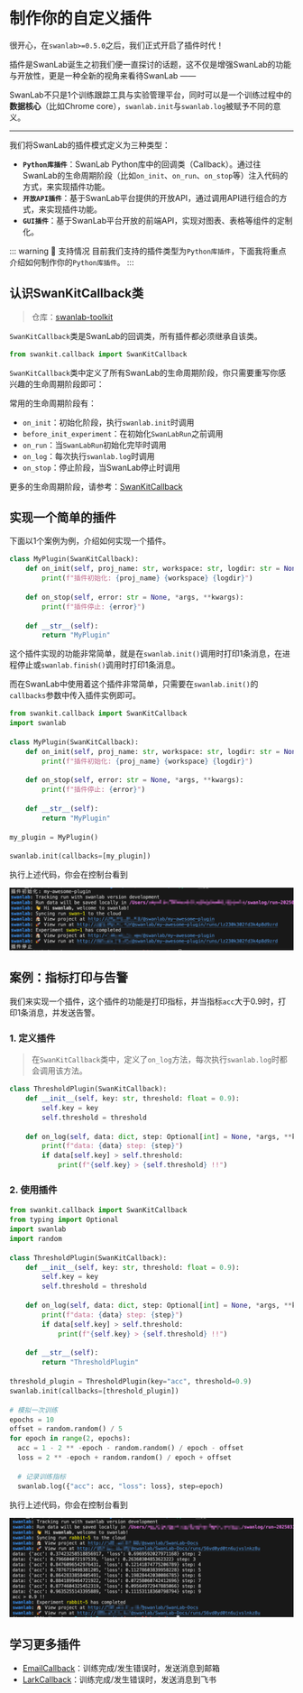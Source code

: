 # 制作你的自定义插件

很开心，在`swanlab>=0.5.0`之后，我们正式开启了插件时代！

插件是SwanLab诞生之初我们便一直探讨的话题，这不仅是增强SwanLab的功能与开放性，更是一种全新的视角来看待SwanLab ——

SwanLab不只是1个训练跟踪工具与实验管理平台，同时可以是一个训练过程中的**数据核心**（比如Chrome core），`swanlab.init`与`swanlab.log`被赋予不同的意义。

---

我们将SwanLab的插件模式定义为三种类型：

- **`Python库插件`**：SwanLab Python库中的回调类（Callback）。通过往SwanLab的生命周期阶段（比如`on_init`、`on_run`、`on_stop`等）注入代码的方式，来实现插件功能。
- **`开放API插件`**：基于SwanLab平台提供的开放API，通过调用API进行组合的方式，来实现插件功能。
- **`GUI插件`**：基于SwanLab平台开放的前端API，实现对图表、表格等组件的定制化。

::: warning 👋 支持情况
目前我们支持的插件类型为`Python库插件`，下面我将重点介绍如何制作你的`Python库插件`。
:::

## 认识SwanKitCallback类

> 仓库：[swanlab-toolkit](https://github.com/swanhubx/swanlab-toolkit)

`SwanKitCallback`类是SwanLab的回调类，所有插件都必须继承自该类。

```python
from swankit.callback import SwanKitCallback
```

`SwanKitCallback`类中定义了所有SwanLab的生命周期阶段，你只需要重写你感兴趣的生命周期阶段即可：

常用的生命周期阶段有：

- `on_init`：初始化阶段，执行`swanlab.init`时调用
- `before_init_experiment`：在初始化`SwanLabRun`之前调用
- `on_run`：当`SwanLabRun`初始化完毕时调用
- `on_log`：每次执行`swanlab.log`时调用
- `on_stop`：停止阶段，当SwanLab停止时调用

更多的生命周期阶段，请参考：[SwanKitCallback](https://github.com/SwanHubX/SwanLab-Toolkit/blob/main/swankit/callback/__init__.py)

## 实现一个简单的插件

下面以1个案例为例，介绍如何实现一个插件。

```python
class MyPlugin(SwanKitCallback):
    def on_init(self, proj_name: str, workspace: str, logdir: str = None, *args, **kwargs):
        print(f"插件初始化: {proj_name} {workspace} {logdir}")

    def on_stop(self, error: str = None, *args, **kwargs):
        print(f"插件停止: {error}")

    def __str__(self):
        return "MyPlugin"
```

这个插件实现的功能非常简单，就是在`swanlab.init()`调用时打印1条消息，在进程停止或`swanlab.finish()`调用时打印1条消息。

而在SwanLab中使用着这个插件非常简单，只需要在`swanlab.init()`的`callbacks`参数中传入插件实例即可。

```python {14,16}
from swankit.callback import SwanKitCallback
import swanlab

class MyPlugin(SwanKitCallback):
    def on_init(self, proj_name: str, workspace: str, logdir: str = None, *args, **kwargs):
        print(f"插件初始化: {proj_name} {workspace} {logdir}")

    def on_stop(self, error: str = None, *args, **kwargs):
        print(f"插件停止: {error}")

    def __str__(self):
        return "MyPlugin"

my_plugin = MyPlugin()

swanlab.init(callbacks=[my_plugin])
```

执行上述代码，你会在控制台看到

![image](./custom-plugin/print.png)


## 案例：指标打印与告警

我们来实现一个插件，这个插件的功能是打印指标，并当指标`acc`大于0.9时，打印1条消息，并发送告警。

### 1. 定义插件

> 在`SwanKitCallback`类中，定义了`on_log`方法，每次执行`swanlab.log`时都会调用该方法。

```python
class ThresholdPlugin(SwanKitCallback):
    def __init__(self, key: str, threshold: float = 0.9):
        self.key = key
        self.threshold = threshold

    def on_log(self, data: dict, step: Optional[int] = None, *args, **kwargs):
        print(f"data: {data} step: {step}")
        if data[self.key] > self.threshold:
            print(f"{self.key} > {self.threshold} !!")
```

### 2. 使用插件

```python
from swankit.callback import SwanKitCallback
from typing import Optional
import swanlab
import random

class ThresholdPlugin(SwanKitCallback):
    def __init__(self, key: str, threshold: float = 0.9):
        self.key = key
        self.threshold = threshold

    def on_log(self, data: dict, step: Optional[int] = None, *args, **kwargs):
        print(f"data: {data} step: {step}")
        if data[self.key] > self.threshold:
            print(f"{self.key} > {self.threshold} !!")

    def __str__(self):
        return "ThresholdPlugin"

threshold_plugin = ThresholdPlugin(key="acc", threshold=0.9)
swanlab.init(callbacks=[threshold_plugin])

# 模拟一次训练
epochs = 10
offset = random.random() / 5
for epoch in range(2, epochs):
  acc = 1 - 2 ** -epoch - random.random() / epoch - offset
  loss = 2 ** -epoch + random.random() / epoch + offset

  # 记录训练指标
  swanlab.log({"acc": acc, "loss": loss}, step=epoch)
```

执行上述代码，你会在控制台看到

![image](./custom-plugin/threshold.png)



## 学习更多插件

- [EmailCallback](/zh/plugin/notification-email.md)：训练完成/发生错误时，发送消息到邮箱
- [LarkCallback](/zh/plugin/notification-lark.md)：训练完成/发生错误时，发送消息到飞书
